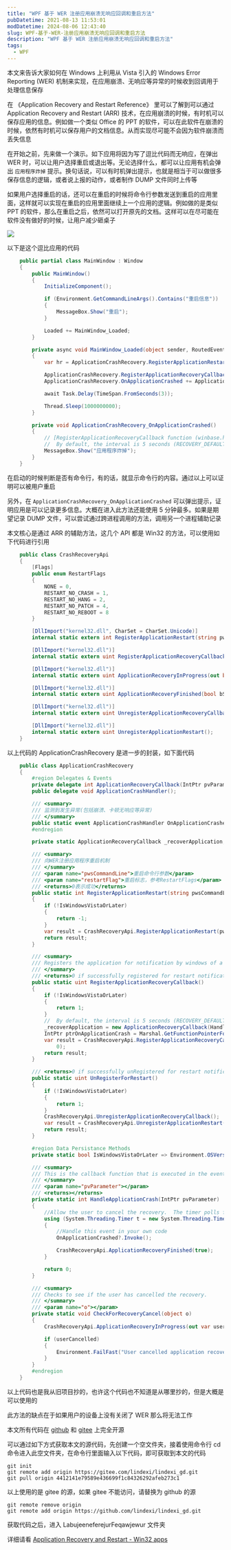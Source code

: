 ```yaml
---
title: "WPF 基于 WER 注册应用崩溃无响应回调和重启方法"
pubDatetime: 2021-08-13 11:53:01
modDatetime: 2024-08-06 12:43:40
slug: WPF-基于-WER-注册应用崩溃无响应回调和重启方法
description: "WPF 基于 WER 注册应用崩溃无响应回调和重启方法"
tags:
  - WPF
---
```





本文来告诉大家如何在 Windows 上利用从 Vista 引入的 Windows Error Reporting (WER) 机制来实现，在应用崩溃、无响应等异常的时候收到回调用于处理信息保存

<!--more-->


<!-- CreateTime:2021/8/13 19:53:01 -->

<!-- 发布 -->

在 《Application Recovery and Restart Reference》 里可以了解到可以通过 Application Recovery and Restart (ARR) 技术，在应用崩溃的时候，有时机可以保存应用的信息。例如做一个类似 Office 的 PPT 的软件，可以在此软件在崩溃的时候，依然有时机可以保存用户的文档信息。从而实现尽可能不会因为软件崩溃而丢失信息

在开始之前，先来做一个演示。如下应用将因为写了逗比代码而无响应，在弹出 WER 时，可以让用户选择重启或退出等。无论选择什么，都可以让应用有机会弹出 `应用程序炸掉` 提示。换句话说，可以有时机弹出提示，也就是相当于可以做很多保存信息的逻辑，或者说上报的动作，或者制作 DUMP 文件同时上传等

如果用户选择重启的话，还可以在重启的时候将命令行参数发送到重启的应用里面，这样就可以实现在重启的应用里面继续上一个应用的逻辑。例如做的是类似 PPT 的软件，那么在重启之后，依然可以打开原先的文档。这样可以在尽可能在软件没有做好的时候，让用户减少砸桌子


<!-- ![](images/img-WPF 基于 WER 注册应用崩溃无响应回调和重启方法0.gif) -->

![](images/img-modify-78e1db82c74589d0e17495d395945cec.gif)


以下是这个逗比应用的代码

```csharp
    public partial class MainWindow : Window
    {
        public MainWindow()
        {
            InitializeComponent();

            if (Environment.GetCommandLineArgs().Contains("重启信息"))
            {
                MessageBox.Show("重启");
            }

            Loaded += MainWindow_Loaded;
        }

        private async void MainWindow_Loaded(object sender, RoutedEventArgs e)
        {
            var hr = ApplicationCrashRecovery.RegisterApplicationRestart("重启信息", CrashRecoveryApi.RestartFlags.NONE);

            ApplicationCrashRecovery.RegisterApplicationRecoveryCallback();
            ApplicationCrashRecovery.OnApplicationCrashed += ApplicationCrashRecovery_OnApplicationCrashed;

            await Task.Delay(TimeSpan.FromSeconds(3));

            Thread.Sleep(1000000000);
        }

        private void ApplicationCrashRecovery_OnApplicationCrashed()
        {
            // [RegisterApplicationRecoveryCallback function (winbase.h) - Win32 apps | Microsoft Docs](https://docs.microsoft.com/en-us/windows/win32/api/winbase/nf-winbase-registerapplicationrecoverycallback )
            //  By default, the interval is 5 seconds (RECOVERY_DEFAULT_PING_INTERVAL). The maximum interval is 5 minutes. 
            MessageBox.Show("应用程序炸掉");
        }
    }
```

在启动的时候判断是否有命令行，有的话，就显示命令行的内容。通过以上可以证明可以被用户重启

另外，在 `ApplicationCrashRecovery_OnApplicationCrashed` 可以弹出提示，证明应用是可以记录更多信息。大概在进入此方法还能使用 5 分钟最多。如果是期望记录 DUMP 文件，可以尝试通过跨进程调用的方法，调用另一个进程辅助记录

本文核心是通过 ARR 的辅助方法，这几个 API 都是 Win32 的方法，可以使用如下代码进行引用

```csharp
    public class CrashRecoveryApi
    {
        [Flags]
        public enum RestartFlags
        {
            NONE = 0,
            RESTART_NO_CRASH = 1,
            RESTART_NO_HANG = 2,
            RESTART_NO_PATCH = 4,
            RESTART_NO_REBOOT = 8
        }

        [DllImport("kernel32.dll", CharSet = CharSet.Unicode)]
        internal static extern int RegisterApplicationRestart(string pwsCommandLine, RestartFlags dwFlags);

        [DllImport("kernel32.dll")]
        internal static extern uint RegisterApplicationRecoveryCallback(IntPtr pRecoveryCallback, IntPtr pvParameter, int dwPingInterval, int dwFlags);

        [DllImport("kernel32.dll")]
        internal static extern uint ApplicationRecoveryInProgress(out bool pbCancelled);

        [DllImport("kernel32.dll")]
        internal static extern uint ApplicationRecoveryFinished(bool bSuccess);

        [DllImport("kernel32.dll")]
        internal static extern uint UnregisterApplicationRecoveryCallback();

        [DllImport("kernel32.dll")]
        internal static extern uint UnregisterApplicationRestart();
    }
```

以上代码的 ApplicationCrashRecovery 是进一步的封装，如下面代码

```csharp
    public class ApplicationCrashRecovery
    {
        #region Delegates & Events
        private delegate int ApplicationRecoveryCallback(IntPtr pvParameter);
        public delegate void ApplicationCrashHandler();

        /// <summary>
        /// 监测到发生异常(包括崩溃、卡顿无响应等异常)
        /// </summary>
        public static event ApplicationCrashHandler OnApplicationCrashed;
        #endregion

        private static ApplicationRecoveryCallback _recoverApplication;

        /// <summary>
        /// 向WER注册应用程序重启机制
        /// </summary>
        /// <param name="pwsCommandLine">重启命令行参数</param>
        /// <param name="restartFlag">重启标志，参考RestartFlags</param>
        /// <returns>0表示成功</returns>
        public static int RegisterApplicationRestart(string pwsCommandLine, CrashRecoveryApi.RestartFlags restartFlag)
        {
            if (!IsWindowsVistaOrLater)
            {
                return -1;
            }
            var result = CrashRecoveryApi.RegisterApplicationRestart(pwsCommandLine, restartFlag);
            return result;
        }

        /// <summary>
        /// Registers the application for notification by windows of a failure.
        /// </summary>
        /// <returns>0 if successfully registered for restart notification</returns>
        public static uint RegisterApplicationRecoveryCallback()
        {
            if (!IsWindowsVistaOrLater)
            {
                return 1;
            }
            //  By default, the interval is 5 seconds (RECOVERY_DEFAULT_PING_INTERVAL). The maximum interval is 5 minutes. 
            _recoverApplication = new ApplicationRecoveryCallback(HandleApplicationCrash);
            IntPtr ptrOnApplicationCrash = Marshal.GetFunctionPointerForDelegate(_recoverApplication);
            var result = CrashRecoveryApi.RegisterApplicationRecoveryCallback(ptrOnApplicationCrash, IntPtr.Zero, (int)TimeSpan.FromMinutes(5).TotalMilliseconds,
                0);
            return result;
        }

        /// <returns>0 if successfully unRegistered for restart notification</returns>  
        public static uint UnRegisterForRestart()
        {
            if (!IsWindowsVistaOrLater)
            {
                return 1;
            }
            CrashRecoveryApi.UnregisterApplicationRecoveryCallback();
            var result = CrashRecoveryApi.UnregisterApplicationRestart();
            return result;
        }

        #region Data Persistance Methods
        private static bool IsWindowsVistaOrLater => Environment.OSVersion.Version.Major >= 6;

        /// <summary>
        /// This is the callback function that is executed in the event of the application crashing.
        /// </summary>
        /// <param name="pvParameter"></param>
        /// <returns></returns>
        private static int HandleApplicationCrash(IntPtr pvParameter)
        {
            //Allow the user to cancel the recovery.  The timer polls for that cancel.
            using (System.Threading.Timer t = new System.Threading.Timer(CheckForRecoveryCancel, null, 1000, 1000))
            {
                //Handle this event in your own code
                OnApplicationCrashed?.Invoke();

                CrashRecoveryApi.ApplicationRecoveryFinished(true);
            }

            return 0;
        }

        /// <summary>
        /// Checks to see if the user has cancelled the recovery.
        /// </summary>
        /// <param name="o"></param>
        private static void CheckForRecoveryCancel(object o)
        {
            CrashRecoveryApi.ApplicationRecoveryInProgress(out var userCancelled);

            if (userCancelled)
            {
                Environment.FailFast("User cancelled application recovery");
            }
        }
        #endregion
    }
```

以上代码也是我从旧项目抄的，也许这个代码也不知道是从哪里抄的，但是大概是可以使用的

此方法的缺点在于如果用户的设备上没有关闭了 WER 那么将无法工作

本文所有代码在 [github](https://github.com/lindexi/lindexi_gd/tree/4412141e79589e436699f1c84326292afeb273c1/LabujeeneferejurFeqawjewur) 和 [gitee](https://gitee.com/lindexi/lindexi_gd/tree/4412141e79589e436699f1c84326292afeb273c1/LabujeeneferejurFeqawjewur) 上完全开源

可以通过如下方式获取本文的源代码，先创建一个空文件夹，接着使用命令行 cd 命令进入此空文件夹，在命令行里面输入以下代码，即可获取到本文的代码

```
git init
git remote add origin https://gitee.com/lindexi/lindexi_gd.git
git pull origin 4412141e79589e436699f1c84326292afeb273c1
```

以上使用的是 gitee 的源，如果 gitee 不能访问，请替换为 github 的源

```
git remote remove origin
git remote add origin https://github.com/lindexi/lindexi_gd.git
```

获取代码之后，进入 LabujeeneferejurFeqawjewur 文件夹

详细请看 [Application Recovery and Restart - Win32 apps](https://docs.microsoft.com/en-us/windows/win32/recovery/application-recovery-and-restart-portal?WT.mc_id=WD-MVP-5003260 )

